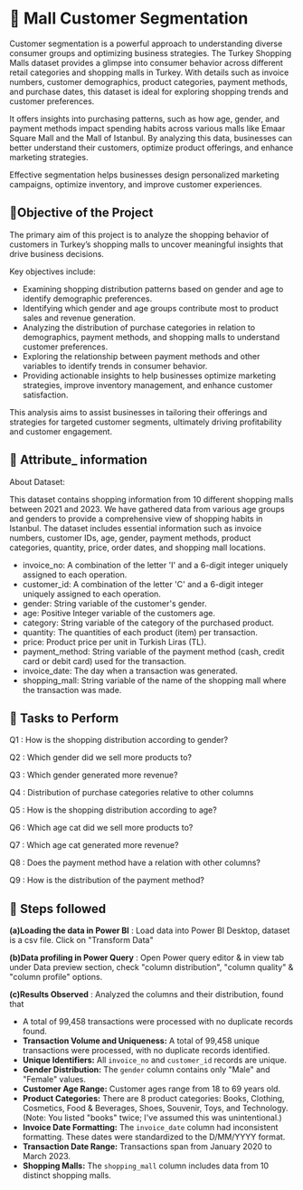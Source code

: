 
# 🛒 Mall Customer Segmentation

Customer segmentation is a powerful approach to understanding diverse consumer groups and optimizing business strategies. The Turkey Shopping Malls dataset provides a glimpse into consumer behavior across different retail categories and shopping malls in Turkey. With details such as invoice numbers, customer demographics, product categories, payment methods, and purchase dates, this dataset is ideal for exploring shopping trends and customer preferences. 

It offers insights into purchasing patterns, such as how age, gender, and payment methods impact spending habits across various malls like Emaar Square Mall and the Mall of Istanbul. By analyzing this data, businesses can better understand their customers, optimize product offerings, and enhance marketing strategies. 

Effective segmentation helps businesses design personalized marketing campaigns, optimize inventory, and improve customer experiences.


## 🎯Objective of the Project

The primary aim of this project is to analyze the shopping behavior of customers in Turkey’s shopping malls to uncover meaningful insights that drive business decisions. 

Key objectives include:

- Examining shopping distribution patterns based on gender and age to identify demographic preferences.
- Identifying which gender and age groups contribute most to product sales and revenue generation.
- Analyzing the distribution of purchase categories in relation to demographics, payment methods, and shopping malls to understand customer preferences.
- Exploring the relationship between payment methods and other variables to identify trends in consumer behavior.
- Providing actionable insights to help businesses optimize marketing strategies, improve inventory management, and enhance customer satisfaction.

This analysis aims to assist businesses in tailoring their offerings and strategies for targeted customer segments, ultimately driving profitability and customer engagement.

## 🔎 Attribute_ information

About Dataset: 

This dataset contains shopping information from 10 different shopping malls between 2021 and 2023. We have gathered data from various age groups and genders to provide a comprehensive view of shopping habits in Istanbul. The dataset includes essential information such as invoice numbers, customer IDs, age, gender, payment methods, product categories, quantity, price, order dates, and shopping mall locations.


- invoice_no: A combination of the letter 'I' and a 6-digit integer uniquely assigned to each operation. 
- customer_id: A combination of the letter 'C' and a 6-digit integer uniquely assigned to each operation. 
- gender: String variable of the customer's gender. 
- age: Positive Integer variable of the customers age. 
- category: String variable of the category of the purchased product. 
- quantity: The quantities of each product (item) per transaction. 
- price: Product price per unit in Turkish Liras (TL). 
- payment_method: String variable of the payment method (cash, credit card or debit card) used for the transaction.
- invoice_date: The day when a transaction was generated. 
- shopping_mall: String variable of the name of the shopping mall where the transaction was made.

## 📝 Tasks to Perform

Q1  : How is the shopping distribution according to gender?

 Q2  : Which gender did we sell more products to?

 Q3  : Which gender generated more revenue?

 Q4  : Distribution of purchase categories relative to other columns

  Q5  : How is the shopping distribution according to age?


  Q6  : Which age cat did we sell more products to?


  Q7  : Which age cat generated more revenue?

Q8  : Does the payment method have a relation with other columns?


  Q9  : How is the distribution of the payment method?







## 📝 Steps followed 

**(a)Loading the data in Power BI** : Load data into Power BI Desktop, dataset is a csv file. Click on "Transform Data"

**(b)Data profiling in Power Query** : Open Power query editor & in view tab under Data preview section, check "column distribution", "column quality" & "column profile" options.

**(c)Results Observed** : Analyzed the columns and their distribution, found that

*   A total of 99,458 transactions were processed with no duplicate records found.
*   **Transaction Volume and Uniqueness:** A total of 99,458 unique transactions were processed, with no duplicate records identified.
*   **Unique Identifiers:** All `invoice_no` and `customer_id` records are unique.
*   **Gender Distribution:** The `gender` column contains only "Male" and "Female" values.
*   **Customer Age Range:** Customer ages range from 18 to 69 years old.
*   **Product Categories:** There are 8 product categories: Books, Clothing, Cosmetics, Food & Beverages, Shoes, Souvenir, Toys, and Technology.  (Note: You listed "books" twice; I've assumed this was unintentional.)
*   **Invoice Date Formatting:** The `invoice_date` column had inconsistent formatting.  These dates were standardized to the D/MM/YYYY format.
*   **Transaction Date Range:** Transactions span from January 2020 to March 2023.
*   **Shopping Malls:**  The `shopping_mall` column includes data from 10 distinct shopping malls.


 

